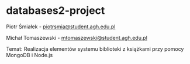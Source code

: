 # databases2-project

Piotr Śmiałek -  piotrsmia@student.agh.edu.pl

Michał Tomaszewski - mtomaszewski@student.agh.edu.pl

Temat:
Realizacja elementów systemu biblioteki z książkami przy pomocy MongoDB i Node.js 
